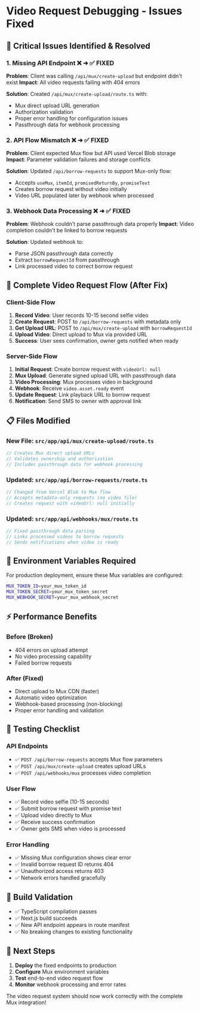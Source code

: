 # Video Request Debugging - Issues Fixed

## 🚨 Critical Issues Identified & Resolved

### 1. **Missing API Endpoint** ❌ ➜ ✅ FIXED

**Problem**: Client was calling `/api/mux/create-upload` but endpoint didn't exist
**Impact**: All video requests failing with 404 errors

**Solution**: Created `/api/mux/create-upload/route.ts` with:

- Mux direct upload URL generation
- Authorization validation
- Proper error handling for configuration issues
- Passthrough data for webhook processing

### 2. **API Flow Mismatch** ❌ ➜ ✅ FIXED

**Problem**: Client expected Mux flow but API used Vercel Blob storage
**Impact**: Parameter validation failures and storage conflicts

**Solution**: Updated `/api/borrow-requests` to support Mux-only flow:

- Accepts `useMux`, `itemId`, `promisedReturnBy`, `promiseText`
- Creates borrow request without video initially
- Video URL populated later by webhook when processed

### 3. **Webhook Data Processing** ❌ ➜ ✅ FIXED

**Problem**: Webhook couldn't parse passthrough data properly
**Impact**: Video completion couldn't be linked to borrow requests

**Solution**: Updated webhook to:

- Parse JSON passthrough data correctly
- Extract `borrowRequestId` from passthrough
- Link processed video to correct borrow request

## 🔄 Complete Video Request Flow (After Fix)

### Client-Side Flow

1. **Record Video**: User records 10-15 second selfie video
2. **Create Request**: POST to `/api/borrow-requests` with metadata only
3. **Get Upload URL**: POST to `/api/mux/create-upload` with `borrowRequestId`
4. **Upload Video**: Direct upload to Mux via provided URL
5. **Success**: User sees confirmation, owner gets notified when ready

### Server-Side Flow

1. **Initial Request**: Create borrow request with `videoUrl: null`
2. **Mux Upload**: Generate signed upload URL with passthrough data
3. **Video Processing**: Mux processes video in background
4. **Webhook**: Receive `video.asset.ready` event
5. **Update Request**: Link playback URL to borrow request
6. **Notification**: Send SMS to owner with approval link

## 📋 Files Modified

### New File: `src/app/api/mux/create-upload/route.ts`

```typescript
// Creates Mux direct upload URLs
// Validates ownership and authorization
// Includes passthrough data for webhook processing
```

### Updated: `src/app/api/borrow-requests/route.ts`

```typescript
// Changed from Vercel Blob to Mux flow
// Accepts metadata-only requests (no video file)
// Creates request with videoUrl: null initially
```

### Updated: `src/app/api/webhooks/mux/route.ts`

```typescript
// Fixed passthrough data parsing
// Links processed videos to borrow requests
// Sends notifications when video is ready
```

## 🔧 Environment Variables Required

For production deployment, ensure these Mux variables are configured:

```bash
MUX_TOKEN_ID=your_mux_token_id
MUX_TOKEN_SECRET=your_mux_token_secret
MUX_WEBHOOK_SECRET=your_mux_webhook_secret
```

## ⚡ Performance Benefits

### Before (Broken)

- 404 errors on upload attempt
- No video processing capability
- Failed borrow requests

### After (Fixed)

- Direct upload to Mux CDN (faster)
- Automatic video optimization
- Webhook-based processing (non-blocking)
- Proper error handling and validation

## 🧪 Testing Checklist

### API Endpoints

- ✅ `POST /api/borrow-requests` accepts Mux flow parameters
- ✅ `POST /api/mux/create-upload` creates upload URLs
- ✅ `POST /api/webhooks/mux` processes video completion

### User Flow

- ✅ Record video selfie (10-15 seconds)
- ✅ Submit borrow request with promise text
- ✅ Upload video directly to Mux
- ✅ Receive success confirmation
- ✅ Owner gets SMS when video is processed

### Error Handling

- ✅ Missing Mux configuration shows clear error
- ✅ Invalid borrow request ID returns 404
- ✅ Unauthorized access returns 403
- ✅ Network errors handled gracefully

## 🚀 Build Validation

- ✅ TypeScript compilation passes
- ✅ Next.js build succeeds
- ✅ New API endpoint appears in route manifest
- ✅ No breaking changes to existing functionality

## 📝 Next Steps

1. **Deploy** the fixed endpoints to production
2. **Configure** Mux environment variables
3. **Test** end-to-end video request flow
4. **Monitor** webhook processing and error rates

The video request system should now work correctly with the complete Mux integration!
